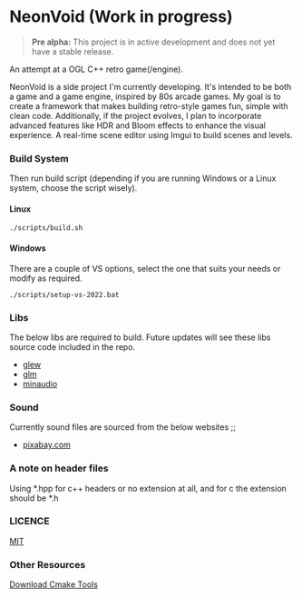 # NeonVoid (Work in progress)

> **Pre alpha:** This project is in active development and does not yet have a stable release.

An attempt at a OGL C++ retro game(/engine).

NeonVoid is a side project I'm currently developing. It's intended to be both a game and a game engine, inspired by 80s arcade games. My goal is to create a framework that makes building retro-style games fun, simple with clean code. Additionally, if the project evolves, I plan to incorporate advanced features like HDR and Bloom effects to enhance the visual experience.
A real-time scene editor using Imgui to build scenes and levels.

### Build System

Then run build script (depending if you are running Windows or a Linux system, choose the script wisely).

#### Linux
```
./scripts/build.sh
```

#### Windows
There are a couple of VS options, select the one that suits your needs or modify as required.
```
./scripts/setup-vs-2022.bat 
```

### Libs

The below libs are required to build.
Future updates will see these libs source code included in the repo.

* [glew](https://github.com/nigels-com/glew)
* [glm](https://github.com/icaven/glm)
* [minaudio](https://miniaud.io/)


### Sound
Currently sound files are sourced from the below websites ;;

* [pixabay.com](https://pixabay.com/sound-effects/)


### A note on header files
Using *.hpp for c++ headers or no extension at all, and for c the extension should be *.h


### LICENCE
[MIT](LICENSE)


### Other Resources
[Download Cmake Tools](https://cmake.org/download/)